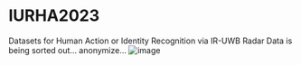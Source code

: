 # IURHA2023
Datasets for Human Action or Identity Recognition via IR-UWB Radar
Data is being sorted out...
anonymize...
![image](https://user-images.githubusercontent.com/126329742/230816502-49a768f2-308c-48ca-8972-c97e32b325b9.png)
